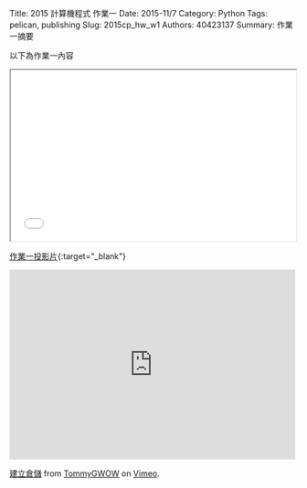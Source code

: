 Title: 2015 計算機程式 作業一
Date: 2015-11/7
Category: Python
Tags: pelican, publishing
Slug: 2015cp_hw_w1
Authors: 40423137
Summary: 作業一摘要

以下為作業一內容


<iframe src="40423137_cp_w1_p.html" width="500" height="300"></iframe>

[作業一投影片](40423137_cp_w1_p.html){:target="_blank"}


<iframe src="https://player.vimeo.com/video/146005325" width="500" height="333" frameborder="0" webkitallowfullscreen mozallowfullscreen allowfullscreen></iframe> <p><a href="https://vimeo.com/146005325">建立倉儲</a> from <a href="https://vimeo.com/user45109608">TommyGWOW</a> on <a href="https://vimeo.com">Vimeo</a>.</p>